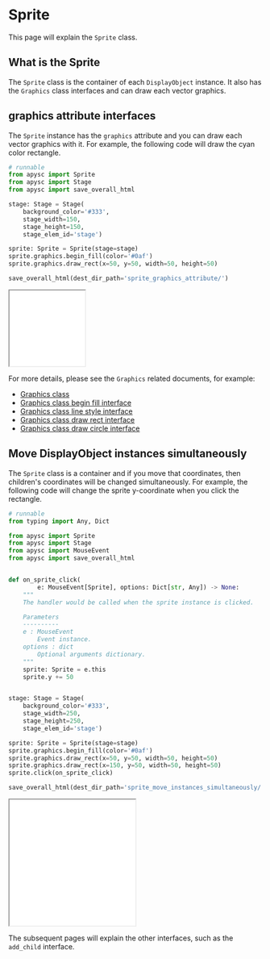 # Sprite

This page will explain the `Sprite` class.

## What is the Sprite

The `Sprite` class is the container of each `DisplayObject` instance. It also has the `Graphics` class interfaces and can draw each vector graphics.

## graphics attribute interfaces

The `Sprite` instance has the `graphics` attribute and you can draw each vector graphics with it. For example, the following code will draw the cyan color rectangle.

```py
# runnable
from apysc import Sprite
from apysc import Stage
from apysc import save_overall_html

stage: Stage = Stage(
    background_color='#333',
    stage_width=150,
    stage_height=150,
    stage_elem_id='stage')

sprite: Sprite = Sprite(stage=stage)
sprite.graphics.begin_fill(color='#0af')
sprite.graphics.draw_rect(x=50, y=50, width=50, height=50)

save_overall_html(dest_dir_path='sprite_graphics_attribute/')
```

<iframe src="static/sprite_graphics_attribute/index.html" width="150" height="150"></iframe>

For more details, please see the `Graphics` related documents, for example:

- [Graphics class](graphics.md)
- [Graphics class begin fill interface](graphics_begin_fill.md)
- [Graphics class line style interface](graphics_line_style.md)
- [Graphics class draw rect interface](graphics_draw_rect.md)
- [Graphics class draw circle interface](graphics_draw_circle.md)

## Move DisplayObject instances simultaneously

The `Sprite` class is a container and if you move that coordinates, then children's coordinates will be changed simultaneously. For example, the following code will change the sprite y-coordinate when you click the rectangle.

```py
# runnable
from typing import Any, Dict

from apysc import Sprite
from apysc import Stage
from apysc import MouseEvent
from apysc import save_overall_html


def on_sprite_click(
        e: MouseEvent[Sprite], options: Dict[str, Any]) -> None:
    """
    The handler would be called when the sprite instance is clicked.

    Parameters
    ----------
    e : MouseEvent
        Event instance.
    options : dict
        Optional arguments dictionary.
    """
    sprite: Sprite = e.this
    sprite.y += 50


stage: Stage = Stage(
    background_color='#333',
    stage_width=250,
    stage_height=250,
    stage_elem_id='stage')

sprite: Sprite = Sprite(stage=stage)
sprite.graphics.begin_fill(color='#0af')
sprite.graphics.draw_rect(x=50, y=50, width=50, height=50)
sprite.graphics.draw_rect(x=150, y=50, width=50, height=50)
sprite.click(on_sprite_click)

save_overall_html(dest_dir_path='sprite_move_instances_simultaneously/')
```

<iframe src="static/sprite_move_instances_simultaneously/index.html" width="250" height="250"></iframe>

The subsequent pages will explain the other interfaces, such as the `add_child` interface.
